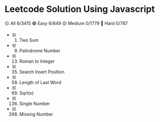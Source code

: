 # Leetcode Solution Using Javascript

:frowning_face: All 6/3415
:green_circle: Easy 6/849
:yellow_circle: Medium 0/1779
:red_circle: Hard 0/787
- [x] 1. Two Sum
- [x] 9. Palindrome Number
- [x] 13. Roman to Integer
- [x] 35. Search Insert Position
- [x] 58. Length of Last Word
- [x] 69. Sqrt(x)
- [x] 136. Single Number
- [x] 268. Missing Number